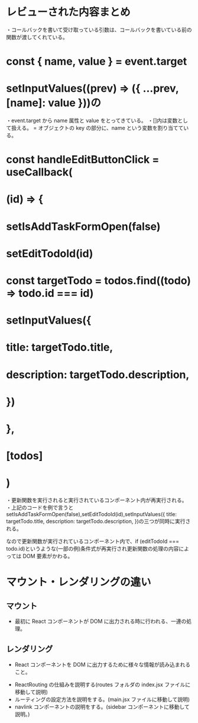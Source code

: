 # レビューされた内容まとめ

・コールバックを書いて受け取っている引数は、コールバックを書いている前の関数が渡してくれている。

# const { name, value } = event.target

# setInputValues((prev) => ({ ...prev, [name]: value }))の

・event.target から name 属性と value をとってきている。
・[]内は変数として扱える。 = オブジェクトの key の部分に、name という変数を割り当てている。

# const handleEditButtonClick = useCallback(

# (id) => {

# setIsAddTaskFormOpen(false)

# setEditTodoId(id)

# const targetTodo = todos.find((todo) => todo.id === id)

# setInputValues({

# title: targetTodo.title,

# description: targetTodo.description,

# })

# },

# [todos]

# )

・更新関数を実行されると実行されているコンポーネント内が再実行される。
・上記のコードを例で言うと setIsAddTaskFormOpen(false),setEditTodoId(id),setInputValues({
title: targetTodo.title,
description: targetTodo.description,
})の三つが同時に実行される。

なので更新関数が実行されているコンポーネント内で、if (editTodoId === todo.id)というような(一部の例)条件式が再実行され更新関数の処理の内容によっては DOM 要素がかわる。

# マウント・レンダリングの違い

## マウント

- 最初に React コンポーネントが DOM に出力される時に行われる、一連の処理。

## レンダリング

- React コンポーネントを DOM に出力するために様々な情報が読み込まれること。

<!--------------------------------------------------------------------------->

- ReactRouting の仕組みを説明する(routes フォルダの index.jsx ファイルに移動して説明)
- ルーティングの設定方法を説明をする。(main.jsx ファイルに移動して説明)
- navlink コンポーネントの説明をする。(sidebar コンポーネントに移動して説明。)

<!--------------------------------------------------------------------------->
